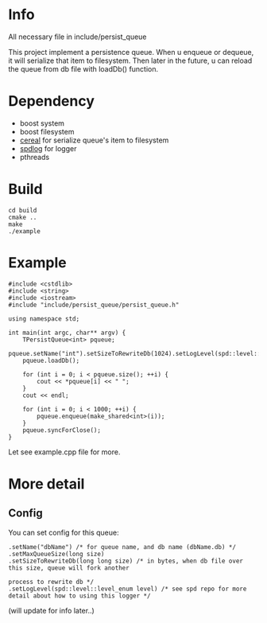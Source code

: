 # Info

All necessary file in include/persist_queue

This project implement a persistence queue. When u enqueue or dequeue, it will serialize that item to filesystem. Then later in the future, u can reload the queue from db file with loadDb() function.

# Dependency

* boost system
* boost filesystem
* [cereal](http://uscilab.github.io/cereal/) for serialize queue's item to filesystem
* [spdlog](https://github.com/gabime/spdlog) for logger
* pthreads

# Build

```
cd build
cmake ..
make
./example
```

# Example

```
#include <cstdlib>
#include <string>
#include <iostream>
#include "include/persist_queue/persist_queue.h"

using namespace std;

int main(int argc, char** argv) {
    TPersistQueue<int> pqueue;
    pqueue.setName("int").setSizeToRewriteDb(1024).setLogLevel(spd::level::debug);
    pqueue.loadDb();
    
    for (int i = 0; i < pqueue.size(); ++i) {
        cout << *pqueue[i] << " ";
    }
    cout << endl;
    
    for (int i = 0; i < 1000; ++i) {
        pqueue.enqueue(make_shared<int>(i));
    }
    pqueue.syncForClose();
}
```

Let see example.cpp file for more.

# More detail

## Config

You can set config for this queue:

```
.setName("dbName") /* for queue name, and db name (dbName.db) */
.setMaxQueueSize(long size)
.setSizeToRewriteDb(long long size) /* in bytes, when db file over this size, queue will fork another
																			 process to rewrite db */
.setLogLevel(spd::level::level_enum level) /* see spd repo for more detail about how to using this logger */
```

(will update for info later..)
